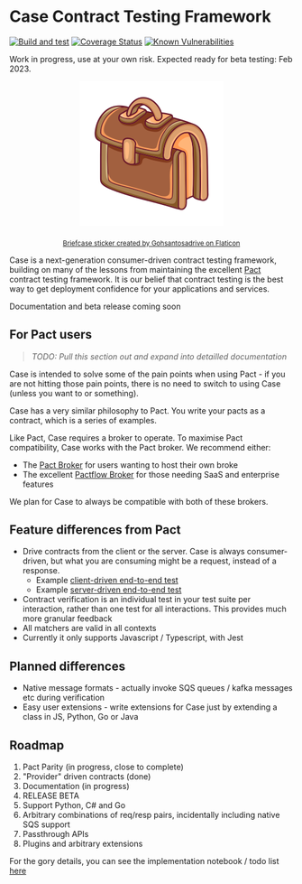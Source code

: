 # Case Contract Testing Framework

[![Build and test](https://github.com/TimothyJones/case/actions/workflows/build-and-test.yml/badge.svg?branch=main)](https://github.com/TimothyJones/case/actions/workflows/build-and-test.yml)
[![Coverage Status](https://coveralls.io/repos/github/TimothyJones/case/badge.svg?branch=main)](https://coveralls.io/github/TimothyJones/case?branch=main)
[![Known Vulnerabilities](https://snyk.io/test/github/TimothyJones/case/badge.svg?targetFile=package.json)](https://snyk.io/test/github/TimothyJones/case?targetFile=package.json)

Work in progress, use at your own risk. Expected ready for beta testing: Feb 2023.

<span align="center">

![Case](/docs/suitcase.png)

<sub>[Briefcase sticker created by Gohsantosadrive on Flaticon](https://www.flaticon.com/free-stickers/law)</sub>

</span>

Case is a next-generation consumer-driven contract testing framework, building
on many of the lessons from maintaining the excellent [Pact](pact.io) contract testing
framework. It is our belief that contract testing is the best way to get
deployment confidence for your applications and services.

Documentation and beta release coming soon

## For Pact users

> _TODO: Pull this section out and expand into detailled documentation_

Case is intended to solve some of the pain points when using Pact - if
you are not hitting those pain points, there is no need to switch to using Case (unless
you want to or something).

Case has a very similar philosophy to Pact. You write your pacts as a contract, which is a series of examples.

Like Pact, Case requires a broker to operate. To maximise Pact compatibility, Case works with the Pact broker. We
recommend either:

- The [Pact Broker](https://github.com/pact-foundation/pact_broker) for users wanting to host their own broke
- The excellent [Pactflow Broker](https://pactflow.io) for those needing SaaS and enterprise features

We plan for Case to always be compatible with both of these brokers.

## Feature differences from Pact

- Drive contracts from the client or the server. Case is always consumer-driven, but what you are consuming might be a request, instead of a response.
  - Example [client-driven end-to-end test](src/index.http.requestingCDC.spec.ts)
  - Example [server-driven end-to-end test](src/index.http.respondingPDC.spec.ts)
- Contract verification is an individual test in your test suite per interaction, rather than one test for all interactions. This provides much more granular feedback
- All matchers are valid in all contexts
- Currently it only supports Javascript / Typescript, with Jest

## Planned differences

- Native message formats - actually invoke SQS queues / kafka messages etc during verification
- Easy user extensions - write extensions for Case just by extending a class in JS, Python, Go or Java

## Roadmap

1. Pact Parity (in progress, close to complete)
2. "Provider" driven contracts (done)
3. Documentation (in progress)
4. RELEASE BETA
5. Support Python, C# and Go
6. Arbitrary combinations of req/resp pairs, incidentally including native SQS support
7. Passthrough APIs
8. Plugins and arbitrary extensions

For the gory details, you can see the implementation notebook / todo list [here](docs/maintainers/todo.md)
